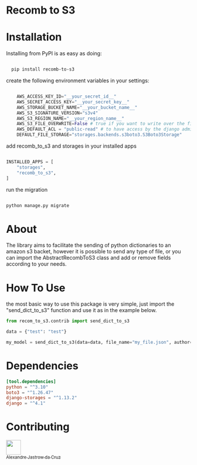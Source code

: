 # Recomb to S3


Installation
============
Installing from PyPI is as easy as doing:

```bash

  pip install recomb-to-s3

```

create the following environment variables in your settings:

```python

    AWS_ACCESS_KEY_ID="__your_secret_id__"
    AWS_SECRET_ACCESS_KEY="__your_secret_key__"
    AWS_STORAGE_BUCKET_NAME="__your_bucket_name__"
    AWS_S3_SIGNATURE_VERSION="s3v4"
    AWS_S3_REGION_NAME="__your_region_name__"
    AWS_S3_FILE_OVERWRITE=False # true if you want to write over the file in s3
    AWS_DEFAULT_ACL = "public-read" # to have access by the django admin
    DEFAULT_FILE_STORAGE="storages.backends.s3boto3.S3Boto3Storage"

```

add recomb_to_s3 and storages in your installed apps

```python

INSTALLED_APPS = [
    "storages",
    "recomb_to_s3",
]

```
run the migration

```python

python manage.py migrate

```
About
=====

The library aims to facilitate the sending of python dictionaries to an amazon s3 backet, however it is possible to send any type of file, or you can import the AbstractRecombToS3 class and add or remove fields according to your needs.


How To Use
=====

the most basic way to use this package is very simple, just import the "send_dict_to_s3" function and use it as in the example below.

```Python
from recom_to_s3.contrib import send_dict_to_s3

data = {"test": "test"}

my_model = send_dict_to_s3(data=data, file_name="my_file.json", author=None)

```

Dependencies
=====

```toml
[tool.dependencies]
python = "^3.10"
boto3 = "^1.26.47"
django-storages = "^1.13.2"
django = "^4.1"
```


Contributing
=====


[<img src="https://avatars.githubusercontent.com/u/52933958?v=4" width=40><br><sub>Alexandre Jastrow da Cruz</sub>](https://github.com/alexandrejastrow)
